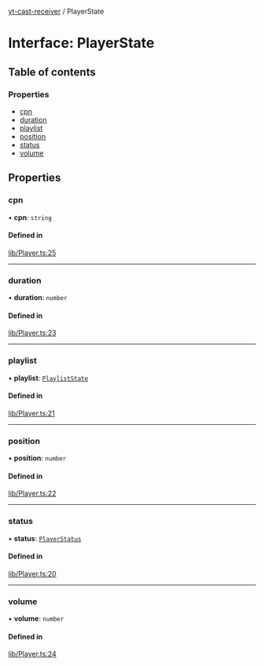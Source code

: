 [yt-cast-receiver](../README.md) / PlayerState

# Interface: PlayerState

## Table of contents

### Properties

- [cpn](PlayerState.md#cpn)
- [duration](PlayerState.md#duration)
- [playlist](PlayerState.md#playlist)
- [position](PlayerState.md#position)
- [status](PlayerState.md#status)
- [volume](PlayerState.md#volume)

## Properties

### cpn

• **cpn**: `string`

#### Defined in

[lib/Player.ts:25](https://github.com/patrickkfkan/yt-cast-receiver/blob/89ae18a/src/lib/Player.ts#L25)

___

### duration

• **duration**: `number`

#### Defined in

[lib/Player.ts:23](https://github.com/patrickkfkan/yt-cast-receiver/blob/89ae18a/src/lib/Player.ts#L23)

___

### playlist

• **playlist**: [`PlaylistState`](PlaylistState.md)

#### Defined in

[lib/Player.ts:21](https://github.com/patrickkfkan/yt-cast-receiver/blob/89ae18a/src/lib/Player.ts#L21)

___

### position

• **position**: `number`

#### Defined in

[lib/Player.ts:22](https://github.com/patrickkfkan/yt-cast-receiver/blob/89ae18a/src/lib/Player.ts#L22)

___

### status

• **status**: [`PlayerStatus`](../README.md#playerstatus)

#### Defined in

[lib/Player.ts:20](https://github.com/patrickkfkan/yt-cast-receiver/blob/89ae18a/src/lib/Player.ts#L20)

___

### volume

• **volume**: `number`

#### Defined in

[lib/Player.ts:24](https://github.com/patrickkfkan/yt-cast-receiver/blob/89ae18a/src/lib/Player.ts#L24)
